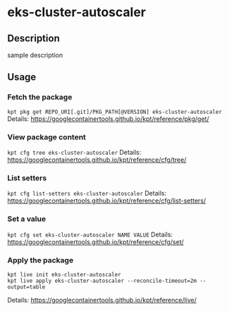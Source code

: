 # eks-cluster-autoscaler

## Description
sample description

## Usage

### Fetch the package
`kpt pkg get REPO_URI[.git]/PKG_PATH[@VERSION] eks-cluster-autoscaler`
Details: https://googlecontainertools.github.io/kpt/reference/pkg/get/

### View package content
`kpt cfg tree eks-cluster-autoscaler`
Details: https://googlecontainertools.github.io/kpt/reference/cfg/tree/

### List setters
`kpt cfg list-setters eks-cluster-autoscaler`
Details: https://googlecontainertools.github.io/kpt/reference/cfg/list-setters/

### Set a value
`kpt cfg set eks-cluster-autoscaler NAME VALUE`
Details: https://googlecontainertools.github.io/kpt/reference/cfg/set/

### Apply the package
```
kpt live init eks-cluster-autoscaler
kpt live apply eks-cluster-autoscaler --reconcile-timeout=2m --output=table
```
Details: https://googlecontainertools.github.io/kpt/reference/live/
